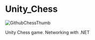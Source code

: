# Unity_Chess

![GithubChessThumb](https://user-images.githubusercontent.com/8916222/219933349-16227680-8744-475b-8809-0e24d2b3798a.png)

Unity Chess game. Networking with .NET
